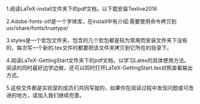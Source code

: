 1.阅读LaTeX-install文件夹下的pdf文档，以下载安装Texlive2016


2.Adobe-fonts-otf是一个字体库，在install中有介绍:需要使用命令拷贝到usr/share/fonts/truetype/


3.styles是一个宏包文件夹，包含的几个宏包都是较为常用而安装文件夹下没有的，每次写一个新的.tex文件时都要把该文件夹拷贝到它所在的目录下。


4.阅读LaTeX-GettingStart文件夹下的pdf文档，以学习Latex的具体使用方法。阅读的同时最好边学边做，还可以同时打开LaTeX-GettingStart.tex对照查看输出方式。


5.这些文件都是实验室的成员们共同写就的，如果你在阅读过程中发现问题或可改进的地方，请加入我们继续完善。
